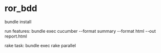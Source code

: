 # ror_bdd

bundle install

run features: bundle exec cucumber --format summary --format html --out report.html


rake task: bundle exec rake parallel






